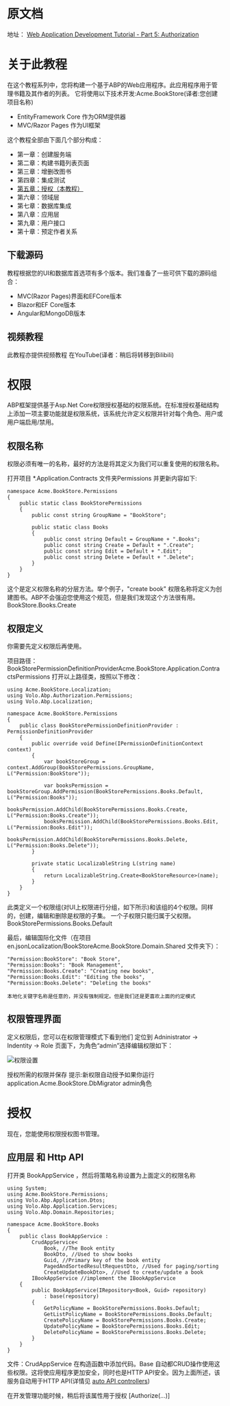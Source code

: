 # 原文档

地址：
 [Web Application Development Tutorial - Part 5: Authorization  ](https://docs.abp.io/en/abp/latest/Tutorials/Part-5?UI=MVC&DB=EF)

# 关于此教程

在这个教程系列中，您将构建一个基于ABP的Web应用程序。此应用程序用于管理书籍及其作者的列表。 它将使用以下技术开发:Acme.BookStore(译者:您创建项目名称)

- EntityFramework Core 作为ORM提供器
- MVC/Razor Pages 作为UI框架

这个教程全部由下面几个部分构成：

- 第一章：创建服务端
- 第二章：构建书籍列表页面
- 第三章：增删改图书
- 第四章：集成测试
- [第五章：授权（本教程）](https://www.cnblogs.com/LandWind/p/Web_Application_Development_Tutorial_Part5_Authorization.html)
- 第六章：领域层
- 第七章：数据库集成
- 第八章：应用层
- 第九章：用户接口
- 第十章：预定作者关系

## 下载源码

教程根据您的UI和数据库首选项有多个版本。我们准备了一些可供下载的源码组合：

- MVC(Razor Pages)界面和EFCore版本
- Blazor和EF Core版本
- Angular和MongoDB版本

## 视频教程

此教程亦提供视频教程 在YouTube(译者：稍后将转移到Bilibili)

# 权限

ABP框架提供基于Asp.Net Core权限授权基础的权限系统。在标准授权基础结构上添加一项主要功能就是权限系统，该系统允许定义权限并针对每个角色、用户或用户端启用/禁用。

## 权限名称

权限必须有唯一的名称，最好的方法是将其定义为我们可以重复使用的权限名称。

打开项目 *.Application.Contracts 文件夹Permissions 并更新内容如下:

```
namespace Acme.BookStore.Permissions
{
    public static class BookStorePermissions
    {
        public const string GroupName = "BookStore";

        public static class Books
        {
            public const string Default = GroupName + ".Books";
            public const string Create = Default + ".Create";
            public const string Edit = Default + ".Edit";
            public const string Delete = Default + ".Delete";
        }
    }
}

```

这个是定义权限名称的分层方法。举个例子，"create book" 权限名称将定义为创建图书。ABP不会强迫您使用这个规范，但是我们发现这个方法很有用。BookStore.Books.Create

## 权限定义

你需要先定义权限后再使用。

项目路径： BookStorePermissionDefinitionProviderAcme.BookStore.Application.ContractsPermissions
打开以上路径类，按照以下修改：

```
using Acme.BookStore.Localization;
using Volo.Abp.Authorization.Permissions;
using Volo.Abp.Localization;

namespace Acme.BookStore.Permissions
{
    public class BookStorePermissionDefinitionProvider : PermissionDefinitionProvider
    {
        public override void Define(IPermissionDefinitionContext context)
        {
            var bookStoreGroup = context.AddGroup(BookStorePermissions.GroupName, L("Permission:BookStore"));

            var booksPermission = bookStoreGroup.AddPermission(BookStorePermissions.Books.Default, L("Permission:Books"));
            booksPermission.AddChild(BookStorePermissions.Books.Create, L("Permission:Books.Create"));
            booksPermission.AddChild(BookStorePermissions.Books.Edit, L("Permission:Books.Edit"));
            booksPermission.AddChild(BookStorePermissions.Books.Delete, L("Permission:Books.Delete"));
        }

        private static LocalizableString L(string name)
        {
            return LocalizableString.Create<BookStoreResource>(name);
        }
    }
}

```

此类定义一个权限组(对UI上权限进行分组，如下所示)和该组的4个权限。同样的，创建，编辑和删除是权限的子集。 一个子权限只能归属于父权限。BookStorePermissions.Books.Default

最后，编辑国际化文件（在项目en.jsonLocalization/BookStoreAcme.BookStore.Domain.Shared 文件夹下）：

```
"Permission:BookStore": "Book Store",
"Permission:Books": "Book Management",
"Permission:Books.Create": "Creating new books",
"Permission:Books.Edit": "Editing the books",
"Permission:Books.Delete": "Deleting the books"

```

```
本地化关键字名称是任意的，并没有强制规定。但是我们还是更喜欢上面的约定模式
```

## 权限管理界面

定义权限后，您可以在权限管理模式下看到他们
定位到 Adninistrator -> Indentity -> Role 页面下，为角色“admin”选择编辑权限如下：

![权限设置](https://img2020.cnblogs.com/blog/630623/202012/630623-20201221150356967-1799851470.png)

授权所需的权限并保存
提示:新权限自动授予如果你运行application.Acme.BookStore.DbMigrator admin角色

# 授权

现在，您能使用权限授权图书管理。

## 应用层 和 Http API

打开类 BookAppService ，然后将策略名称设置为上面定义的权限名称

```
using System;
using Acme.BookStore.Permissions;
using Volo.Abp.Application.Dtos;
using Volo.Abp.Application.Services;
using Volo.Abp.Domain.Repositories;

namespace Acme.BookStore.Books
{
    public class BookAppService :
        CrudAppService<
            Book, //The Book entity
            BookDto, //Used to show books
            Guid, //Primary key of the book entity
            PagedAndSortedResultRequestDto, //Used for paging/sorting
            CreateUpdateBookDto>, //Used to create/update a book
        IBookAppService //implement the IBookAppService
    {
        public BookAppService(IRepository<Book, Guid> repository)
            : base(repository)
        {
            GetPolicyName = BookStorePermissions.Books.Default;
            GetListPolicyName = BookStorePermissions.Books.Default;
            CreatePolicyName = BookStorePermissions.Books.Create;
            UpdatePolicyName = BookStorePermissions.Books.Edit;
            DeletePolicyName = BookStorePermissions.Books.Delete;
        }
    }
}

```

文件：CrudAppService
在构造函数中添加代码。Base 自动都CRUD操作使用这些权限。这将使应用程序更加安全，同时也是HTTP API安全。因为上面所述，该服务自动用于HTTP API(详情见 [auto API controllers](https://docs.abp.io/en/abp/latest/API/Auto-API-Controllers))

在开发管理功能时候，稍后将该属性用于授权 [Authorize(...)]